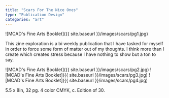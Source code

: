 ```yaml
---
title: "Scars For The Nice Ones"
type: "Publication Design"
categories: "art"
---
```


![MCAD's Fine Arts Booklet]({{ site.baseurl }}/images/scars/pg1.jpg)

This zine exploration is a bi weekly publication that I have tasked for myself in order to force some form of matter out of my thoughts. I think more than I create which creates stress because I have nothing to show but a ton to say.

![MCAD's Fine Arts Booklet]({{ site.baseurl }}/images/scars/pg2.jpg)
![MCAD's Fine Arts Booklet]({{ site.baseurl }}/images/scars/pg3.jpg)
![MCAD's Fine Arts Booklet]({{ site.baseurl }}/images/scars/pg4.jpg)

5.5 x 8in, 32 pg. 4 color CMYK, c. Edition of 30.

